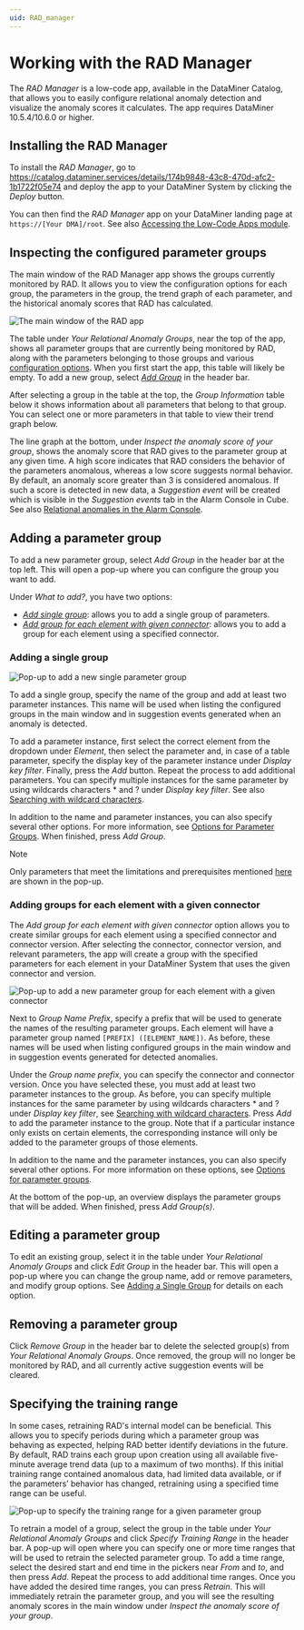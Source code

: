 ```yaml
---
uid: RAD_manager
---
```


# Working with the RAD Manager

The *RAD Manager* is a low-code app, available in the DataMiner Catalog, that allows you to easily configure relational anomaly detection and visualize the anomaly scores it calculates. The app requires DataMiner 10.5.4/10.6.0 or higher.

## Installing the RAD Manager

To install the *RAD Manager*, go to <https://catalog.dataminer.services/details/174b9848-43c8-470d-afc2-1b1722f05e74> and deploy the app to your DataMiner System by clicking the *Deploy* button.

You can then find the *RAD Manager* app on your DataMiner landing page at `https://[Your DMA]/root`. See also [Accessing the Low-Code Apps module](xref:Accessing_custom_apps).

## Inspecting the configured parameter groups

The main window of the RAD Manager app shows the groups currently monitored by RAD. It allows you to view the configuration options for each group, the parameters in the group, the trend graph of each parameter, and the historical anomaly scores that RAD has calculated.

![The main window of the RAD app](~/user-guide/images/RAD_Manager.png)

The table under *Your Relational Anomaly Groups*, near the top of the app, shows all parameter groups that are currently being monitored by RAD, along with the parameters belonging to those groups and various [configuration options](xref:Relational_anomaly_detection#options-for-parameter-groups). When you first start the app, this table will likely be empty. To add a new group, select [*Add Group*](#adding-a-parameter-group) in the header bar.

After selecting a group in the table at the top, the *Group Information* table below it shows information about all parameters that belong to that group. You can select one or more parameters in that table to view their trend graph below.

The line graph at the bottom, under *Inspect the anomaly score of your group*, shows the anomaly score that RAD gives to the parameter group at any given time. A high score indicates that RAD considers the behavior of the parameters anomalous, whereas a low score suggests normal behavior. By default, an anomaly score greater than 3 is considered anomalous. If such a score is detected in new data, a *Suggestion event* will be created which is visible in the *Suggestion events* tab in the Alarm Console in Cube. See also [Relational anomalies in the Alarm Console](xref:Relational_anomaly_detection#relational-anomalies-in-the-alarm-console).

## Adding a parameter group

To add a new parameter group, select *Add Group* in the header bar at the top left. This will open a pop-up where you can configure the group you want to add.

Under *What to add?*, you have two options:

- [*Add single group*](#adding-a-single-group): allows you to add a single group of parameters.
- [*Add group for each element with given connector*](#adding-groups-for-each-element-with-a-given-connector): allows you to add a group for each element using a specified connector.

### Adding a single group

![Pop-up to add a new single parameter group](~/user-guide/images/RAD_Manager_AddSingleParameterGroup.png)

To add a single group, specify the name of the group and add at least two parameter instances. This name will be used when listing the configured groups in the main window and in suggestion events generated when an anomaly is detected.

To add a parameter instance, first select the correct element from the dropdown under *Element*, then select the parameter and, in case of a table parameter, specify the display key of the parameter instance under *Display key filter*. Finally, press the *Add* button. Repeat the process to add additional parameters. You can specify multiple instances for the same parameter by using wildcards characters \* and ? under *Display key filter*. See also [Searching with wildcard characters](xref:Searching_in_DataMiner_Cube#searching-with-wildcard-characters).

In addition to the name and parameter instances, you can also specify several other options. For more information, see [Options for Parameter Groups](xref:Relational_anomaly_detection#options-for-parameter-groups). When finished, press *Add Group*.

> [!NOTE]
> Only parameters that meet the limitations and prerequisites mentioned [here](xref:Relational_anomaly_detection) are shown in the pop-up.

### Adding groups for each element with a given connector

The *Add group for each element with given connector* option allows you to create similar groups for each element using a specified connector and connector version. After selecting the connector, connector version, and relevant parameters, the app will create a group with the specified parameters for each element in your DataMiner System that uses the given connector and version.

![Pop-up to add a new parameter group for each element with a given connector](~/user-guide/images/RAD_Manager_AddParameterGroupPerProtocol.png)

Next to *Group Name Prefix*, specify a prefix that will be used to generate the names of the resulting parameter groups. Each element will have a parameter group named `[PREFIX] ([ELEMENT_NAME])`. As before, these names will be used when listing configured groups in the main window and in suggestion events generated for detected anomalies.

Under the *Group name prefix*, you can specify the connector and connector version. Once you have selected these, you must add at least two parameter instances to the group. As before, you can specify multiple instances for the same parameter by using wildcards characters \* and ? under *Display key filter*, see [Searching with wildcard characters](xref:Searching_in_DataMiner_Cube#searching-with-wildcard-characters). Press *Add* to add the parameter instance to the group. Note that if a particular instance only exists on certain elements, the corresponding instance will only be added to the parameter groups of those elements.

In addition to the name and the parameter instances, you can also specify several other options. For more information on these options, see [Options for parameter groups](xref:Relational_anomaly_detection#options-for-parameter-groups).

At the bottom of the pop-up, an overview displays the parameter groups that will be added. When finished, press *Add Group(s)*.

## Editing a parameter group

To edit an existing group, select it in the table under *Your Relational Anomaly Groups* and click *Edit Group* in the header bar. This will open a pop-up where you can change the group name, add or remove parameters, and modify group options. See [Adding a Single Group](#adding-a-single-group) for details on each option.

## Removing a parameter group

Click *Remove Group* in the header bar to delete the selected group(s) from *Your Relational Anomaly Groups*. Once removed, the group will no longer be monitored by RAD, and all currently active suggestion events will be cleared.

## Specifying the training range

In some cases, retraining RAD's internal model can be beneficial. This allows you to specify periods during which a parameter group was behaving as expected, helping RAD better identify deviations in the future. By default, RAD trains each group upon creation using all available five-minute average trend data (up to a maximum of two months). If this initial training range contained anomalous data, had limited data available, or if the parameters’ behavior has changed, retraining using a specified time range can be useful.

![Pop-up to specify the training range for a given parameter group](~/user-guide/images/RAD_Manager_SpecifyTrainingRange.png)

To retrain a model of a group, select the group in the table under *Your Relational Anomaly Groups* and click *Specify Training Range* in the header bar. A pop-up will open where you can specify one or more time ranges that will be used to retrain the selected parameter group. To add a time range, select the desired start and end time in the pickers near *From* and *to*, and then press *Add*. Repeat the process to add additional time ranges. Once you have added the desired time ranges, you can press *Retrain*. This will immediately retrain the parameter group, and you will see the resulting anomaly scores in the main window under *Inspect the anomaly score of your group*.
